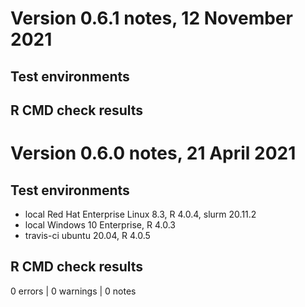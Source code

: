# Version 0.6.1 notes, 12 November 2021

## Test environments

## R CMD check results

# Version 0.6.0 notes, 21 April 2021

## Test environments

* local Red Hat Enterprise Linux 8.3, R 4.0.4, slurm 20.11.2
* local Windows 10 Enterprise, R 4.0.3
* travis-ci ubuntu 20.04, R 4.0.5

## R CMD check results

0 errors | 0 warnings | 0 notes
